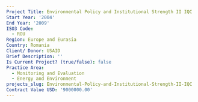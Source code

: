```yaml
---
Project Title: Environmental Policy and Institutional Strength II IQC
Start Year: '2004'
End Year: '2009'
ISO3 Code:
  - ROU
Region: Europe and Eurasia
Country: Romania
Client/ Donor: USAID
Brief Description: ''
Is Current Project? (true/false): false
Practice Area:
  - Monitoring and Evaluation
  - Energy and Environment
projects_slug: Environmental-Policy-and-Institutional-Strength-II-IQC
Contract Value USD: '9000000.00'
---
```

